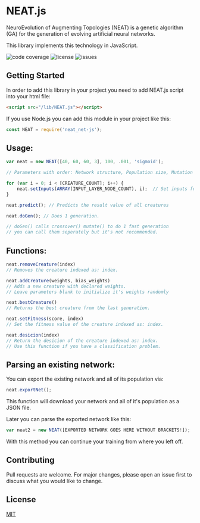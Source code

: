 # NEAT.js

NeuroEvolution of Augmenting Topologies (NEAT) is a genetic algorithm (GA) for the generation of evolving artificial neural networks.

This library implements this technology in JavaScript.

![code coverage](https://img.shields.io/badge/coverage-100%25-brightgreen.svg) ![license](https://img.shields.io/badge/license-MIT-brightgreen.svg) ![issues](https://img.shields.io/github/issues/ExtensionShoe/NEAT-JS.svg)



## Getting Started

In order to add this library in your project you need to add NEAT.js script into your html file:

```html
<script src="/lib/NEAT.js"></script>
```

If you use Node.js you can add this module in your project like this:

```js
const NEAT = require('neat_net-js');
```

## Usage:

```js
var neat = new NEAT([40, 60, 60, 3], 100, .001, 'sigmoid');

// Parameters with order: Network structure, Population size, Mutation rate, Activation function (sigmoid or tanh.)

for (var i = 0; i < [CREATURE_COUNT]; i++) {
	neat.setInputs(ARRAY(INPUT_LAYER_NODE_COUNT), i);  // Set inputs for the creature indexed i.
}

neat.predict(); // Predicts the result value of all creatures

neat.doGen(); // Does 1 generation.

// doGen() calls crossover() mutate() to do 1 fast generation 
// you can call them seperately but it's not recommended.

```


## Functions: 
```js
neat.removeCreature(index)
// Removes the creature indexed as: index.
```

```js
neat.addCreature(weights, bias_weights)
// Adds a new creature with declared weights.
// Leave parameters blank to initialize it's weights randomly
```

```js
neat.bestCreature()
// Returns the best creature from the last generation.
```

```js
neat.setFitness(score, index)
// Set the fitness value of the creature indexed as: index.
```

```js
neat.desicion(index)
// Return the desicion of the creature indexed as: index.
// Use this function if you have a classification problem.
```

## Parsing an existing network:

You can export the existing network and all of its population via:

```js
neat.exportNet();
```
This function will download your network and all of it's population as a JSON file.

Later you can parse the exported network like this:

```js
var neat2 = new NEAT([EXPORTED NETWORK GOES HERE WITHOUT BRACKETS!]);
```

With this method you can continue your training from where you left off.

## Contributing
Pull requests are welcome. For major changes, please open an issue first to discuss what you would like to change.


## License
[MIT](https://choosealicense.com/licenses/mit/)
